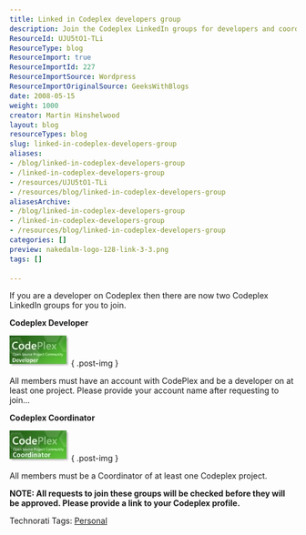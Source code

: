 ```yaml
---
title: Linked in Codeplex developers group
description: Join the Codeplex LinkedIn groups for developers and coordinators to connect, collaborate, and enhance your project experience. Get involved today!
ResourceId: UJU5tO1-TLi
ResourceType: blog
ResourceImport: true
ResourceImportId: 227
ResourceImportSource: Wordpress
ResourceImportOriginalSource: GeeksWithBlogs
date: 2008-05-15
weight: 1000
creator: Martin Hinshelwood
layout: blog
resourceTypes: blog
slug: linked-in-codeplex-developers-group
aliases:
- /blog/linked-in-codeplex-developers-group
- /linked-in-codeplex-developers-group
- /resources/UJU5tO1-TLi
- /resources/blog/linked-in-codeplex-developers-group
aliasesArchive:
- /blog/linked-in-codeplex-developers-group
- /linked-in-codeplex-developers-group
- /resources/blog/linked-in-codeplex-developers-group
categories: []
preview: nakedalm-logo-128-link-3-3.png
tags: []

---
```

If you are a developer on Codeplex then there are now two Codeplex LinkedIn groups for you to join.

**Codeplex Developer**

[![CPLarge](images/LinkedinCodeplexdevelopersgroup_CEA0-CPLarge_3-2-2.jpg)](http://www.linkedin.com/e/gis/104496/49C5800566F1 "Join the Codeplex Developers group")
{ .post-img }

All members must have an account with CodePlex and be a developer on at least one project. Please provide your account name after requesting to join...

**Codeplex Coordinator**

[![CPCLarge](images/LinkedinCodeplexdevelopersgroup_CEA0-CPCLarge_3-1-1.jpg)](http://www.linkedin.com/e/gis/105011/724CDD1E64E4 "Join the Codeplex Coordinator group")
{ .post-img }

All members must be a Coordinator of at least one Codeplex project.

**NOTE: All requests to join these groups will be checked before they will be approved. Please provide a link to your Codeplex profile.**

Technorati Tags: [Personal](http://technorati.com/tags/Personal)
